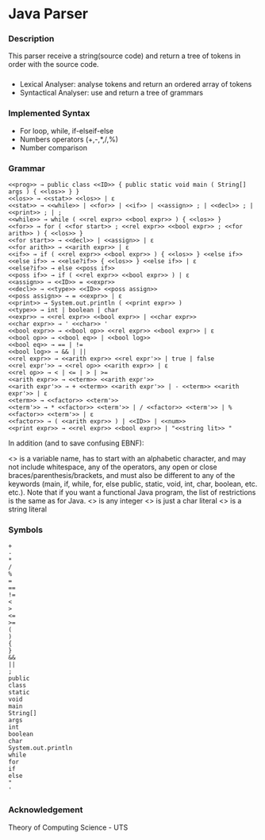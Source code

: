 # Java Parser
### Description
This parser receive a string(source code) and return a tree of tokens in order with the source code.
###
- Lexical Analyser: analyse tokens and return an ordered array of tokens
- Syntactical Analyser: use and return a tree of grammars

### Implemented Syntax
- For loop, while, if-elseif-else
- Numbers operators (+,-,*,/,%)
- Number comparison


### Grammar
```
<<prog>> → public class <<ID>> { public static void main ( String[] args ) { <<los>> } } 
<<los>> → <<stat>> <<los>> | ε
<<stat>> → <<while>> | <<for>> | <<if>> | <<assign>> ; | <<decl>> ; | <<print>> ; | ;
<<while>> → while ( <<rel expr>> <<bool expr>> ) { <<los>> } 
<<for>> → for ( <<for start>> ; <<rel expr>> <<bool expr>> ; <<for arith>> ) { <<los>> } 
<<for start>> → <<decl>> | <<assign>> | ε
<<for arith>> → <<arith expr>> | ε
<<if>> → if ( <<rel expr>> <<bool expr>> ) { <<los>> } <<else if>>
<<else if>> → <<else?if>> { <<los>> } <<else if>> | ε
<<else?if>> → else <<poss if>>
<<poss if>> → if ( <<rel expr>> <<bool expr>> ) | ε
<<assign>> → <<ID>> = <<expr>>
<<decl>> → <<type>> <<ID>> <<poss assign>>
<<poss assign>> → = <<expr>> | ε
<<print>> → System.out.println ( <<print expr>> )
<<type>> → int | boolean | char
<<expr>> → <<rel expr>> <<bool expr>> | <<char expr>>
<<char expr>> → ' <<char>> ' 
<<bool expr>> → <<bool op>> <<rel expr>> <<bool expr>> | ε
<<bool op>> → <<bool eq>> | <<bool log>>
<<bool eq>> → == | != 
<<bool log>> → && | ||
<<rel expr>> → <<arith expr>> <<rel expr'>> | true | false
<<rel expr'>> → <<rel op>> <<arith expr>> | ε
<<rel op>> → < | <= | > | >=
<<arith expr>> → <<term>> <<arith expr'>>
<<arith expr'>> → + <<term>> <<arith expr'>> | - <<term>> <<arith expr'>> | ε
<<term>> → <<factor>> <<term'>>
<<term'>> → * <<factor>> <<term'>> | / <<factor>> <<term'>> | % <<factor>> <<term'>> | ε
<<factor>> → ( <<arith expr>> ) | <<ID>> | <<num>>
<<print expr>> → <<rel expr>> <<bool expr>> | "<<string lit>> "
```
In addition (and to save confusing EBNF):

<<ID>> is a variable name, has to start with an alphabetic character, and may not include whitespace, any of the operators, any open or close braces/parenthesis/brackets, and must also be different to any of the keywords (main, if, while, for, else public, static, void, int, char, boolean, etc. etc.). Note that if you want a functional Java program, the list of restrictions is the same as for Java.
<<num>> is any integer
<<char>> is just a char literal
<<string lit>> is a string literal

### Symbols
```
+
-
*
/
%
=
==
!=
<
>
<=
>=
(
)
{
}
&& 
|| 
; 
public 
class 
static 
void 
main 
String[] 
args 
int 
boolean 
char 
System.out.println 
while 
for 
if 
else 
" 
' 
```
### Acknowledgement
Theory of Computing Science - UTS
